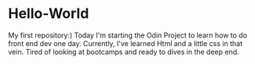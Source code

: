 # Hello-World
My first repository:)
Today I'm starting the Odin Project to learn how to do front end dev one day. Currently, I've learned Html and a little css in that vein. Tired of looking at bootcamps and ready to dives in the deep end.
